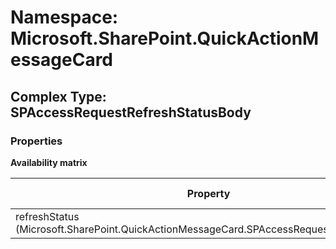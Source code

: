 # Namespace: Microsoft.SharePoint.QuickActionMessageCard

## Complex Type: SPAccessRequestRefreshStatusBody

### Properties

**Availability matrix**

Property | SPO | SP 2019 | SP 2016 | SP 2013
----------|-----|---------|---------|--------
refreshStatus (Microsoft.SharePoint.QuickActionMessageCard.SPAccessRequestRefreshStatus) | ✔ | ✔ | ✖ | ✖
